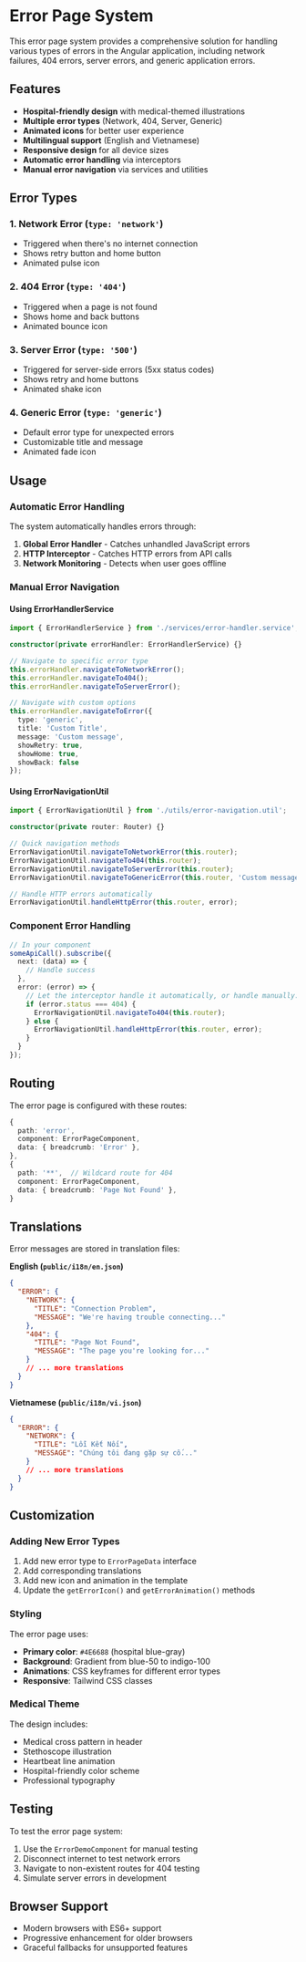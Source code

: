 # Error Page System

This error page system provides a comprehensive solution for handling various types of errors in the Angular application, including network failures, 404 errors, server errors, and generic application errors.

## Features

- **Hospital-friendly design** with medical-themed illustrations
- **Multiple error types** (Network, 404, Server, Generic)
- **Animated icons** for better user experience
- **Multilingual support** (English and Vietnamese)
- **Responsive design** for all device sizes
- **Automatic error handling** via interceptors
- **Manual error navigation** via services and utilities

## Error Types

### 1. Network Error (`type: 'network'`)
- Triggered when there's no internet connection
- Shows retry button and home button
- Animated pulse icon

### 2. 404 Error (`type: '404'`)
- Triggered when a page is not found
- Shows home and back buttons
- Animated bounce icon

### 3. Server Error (`type: '500'`)
- Triggered for server-side errors (5xx status codes)
- Shows retry and home buttons
- Animated shake icon

### 4. Generic Error (`type: 'generic'`)
- Default error type for unexpected errors
- Customizable title and message
- Animated fade icon

## Usage

### Automatic Error Handling

The system automatically handles errors through:

1. **Global Error Handler** - Catches unhandled JavaScript errors
2. **HTTP Interceptor** - Catches HTTP errors from API calls
3. **Network Monitoring** - Detects when user goes offline

### Manual Error Navigation

#### Using ErrorHandlerService

```typescript
import { ErrorHandlerService } from './services/error-handler.service';

constructor(private errorHandler: ErrorHandlerService) {}

// Navigate to specific error type
this.errorHandler.navigateToNetworkError();
this.errorHandler.navigateTo404();
this.errorHandler.navigateToServerError();

// Navigate with custom options
this.errorHandler.navigateToError({
  type: 'generic',
  title: 'Custom Title',
  message: 'Custom message',
  showRetry: true,
  showHome: true,
  showBack: false
});
```

#### Using ErrorNavigationUtil

```typescript
import { ErrorNavigationUtil } from './utils/error-navigation.util';

constructor(private router: Router) {}

// Quick navigation methods
ErrorNavigationUtil.navigateToNetworkError(this.router);
ErrorNavigationUtil.navigateTo404(this.router);
ErrorNavigationUtil.navigateToServerError(this.router);
ErrorNavigationUtil.navigateToGenericError(this.router, 'Custom message');

// Handle HTTP errors automatically
ErrorNavigationUtil.handleHttpError(this.router, error);
```

### Component Error Handling

```typescript
// In your component
someApiCall().subscribe({
  next: (data) => {
    // Handle success
  },
  error: (error) => {
    // Let the interceptor handle it automatically, or handle manually:
    if (error.status === 404) {
      ErrorNavigationUtil.navigateTo404(this.router);
    } else {
      ErrorNavigationUtil.handleHttpError(this.router, error);
    }
  }
});
```

## Routing

The error page is configured with these routes:

```typescript
{
  path: 'error',
  component: ErrorPageComponent,
  data: { breadcrumb: 'Error' },
},
{
  path: '**',  // Wildcard route for 404
  component: ErrorPageComponent,
  data: { breadcrumb: 'Page Not Found' },
}
```

## Translations

Error messages are stored in translation files:

**English (`public/i18n/en.json`)**
```json
{
  "ERROR": {
    "NETWORK": {
      "TITLE": "Connection Problem",
      "MESSAGE": "We're having trouble connecting..."
    },
    "404": {
      "TITLE": "Page Not Found",
      "MESSAGE": "The page you're looking for..."
    }
    // ... more translations
  }
}
```

**Vietnamese (`public/i18n/vi.json`)**
```json
{
  "ERROR": {
    "NETWORK": {
      "TITLE": "Lỗi Kết Nối",
      "MESSAGE": "Chúng tôi đang gặp sự cố..."
    }
    // ... more translations
  }
}
```

## Customization

### Adding New Error Types

1. Add new error type to `ErrorPageData` interface
2. Add corresponding translations
3. Add new icon and animation in the template
4. Update the `getErrorIcon()` and `getErrorAnimation()` methods

### Styling

The error page uses:
- **Primary color**: `#4E6688` (hospital blue-gray)
- **Background**: Gradient from blue-50 to indigo-100
- **Animations**: CSS keyframes for different error types
- **Responsive**: Tailwind CSS classes

### Medical Theme

The design includes:
- Medical cross pattern in header
- Stethoscope illustration
- Heartbeat line animation
- Hospital-friendly color scheme
- Professional typography

## Testing

To test the error page system:

1. Use the `ErrorDemoComponent` for manual testing
2. Disconnect internet to test network errors
3. Navigate to non-existent routes for 404 testing
4. Simulate server errors in development

## Browser Support

- Modern browsers with ES6+ support
- Progressive enhancement for older browsers
- Graceful fallbacks for unsupported features
